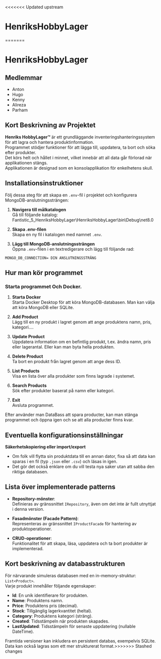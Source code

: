 <<<<<<< Updated upstream
# HenriksHobbyLager
=======
# HenriksHobbyLager

## Medlemmar
- Anton
- Hugo
- Kenny
- Alireza
- Parham

## Kort Beskrivning av Projektet
**Henriks HobbyLager™** är ett grundläggande inventeringshanteringssystem för att lagra och hantera produktinformation.  
Programmet stödjer funktioner för att lägga till, uppdatera, ta bort och söka efter produkter.  
Det körs helt och hållet i minnet, vilket innebär att all data går förlorad när applikationen stängs.  
Applikationen är designad som en konsolapplikation för enkelhetens skull.

## Installationsinstruktioner
Följ dessa steg för att skapa en `.env`-fil i projektet och konfigurera MongoDB-anslutningssträngen:

1. **Navigera till målkatalogen**  
   Gå till följande katalog:
   Fantistic_5_HenriksHobbyLager\HenriksHobbyLager\bin\Debug\net8.0
 
2. **Skapa .env-filen**  
Skapa en ny fil i katalogen med namnet `.env`.

3. **Lägg till MongoDB-anslutningssträngen**  
Öppna `.env`-filen i en textredigerare och lägg till följande rad:
```env
MONGO_DB_CONNECTION= DIN ANSLUTNINGSSTRÄNG
```

## Hur man kör programmet
### Starta programmet Och Docker.
1. **Starta Docker**  
   Starta Docker Desktop för att köra MongoDB-databasen. Man kan välja att köra MongoDB eller SQLite.

2. **Add Product**  
   Lägg till en ny produkt i lagret genom att ange produktens namn, pris, kategori....

3. **Update Product**  
   Uppdatera information om en befintlig produkt, t.ex. ändra namn, pris eller lagerantal. Eller kan man byta hella produkten.

4. **Delete Product**  
   Ta bort en produkt från lagret genom att ange dess ID.

5. **List Products**  
   Visa en lista över alla produkter som finns lagrade i systemet.

6. **Search Products**  
   Sök efter produkter baserat på namn eller kategori.

7. **Exit**  
   Avsluta programmet.

Efter använder man DataBass att spara producter, kan man stänga programmet och öppna igen och se att alla producter finns kvar.

 
## Eventuella konfigurationsinställningar
**Säkerhetskopiering eller import/export**  
   - Om folk vill flytta sin produktdata till en annan dator, fixa så att data kan sparas i en fil (typ `.json` eller `.csv`) och läsas in igen.  
   - Det gör det också enklare om du vill testa nya saker utan att sabba den riktiga databasen.

## Lista över implementerade patterns
- **Repository-mönster**:  
  Definieras av gränssnittet `IRepository`, även om det inte är fullt utnyttjat i denna version.

- **Fasadmönster (Facade Pattern)**:  
  Representeras av gränssnittet `IProductFacade` för hantering av produktoperationer.

- **CRUD-operationer**:  
  Funktionalitet för att skapa, läsa, uppdatera och ta bort produkter är implementerad.

## Kort beskrivning av databasstrukturen
För närvarande simuleras databasen med en in-memory-struktur: `List<Product>`.  
Varje produkt innehåller följande egenskaper:

- **Id**: En unik identifierare för produkten.
- **Name**: Produktens namn.
- **Price**: Produktens pris (decimal).
- **Stock**: Tillgänglig lagerkvantitet (heltal).
- **Category**: Produktens kategori (sträng).
- **Created**: Tidsstämpeln när produkten skapades.
- **LastUpdated**: Tidsstämpeln för senaste uppdatering (nullable DateTime).

Framtida versioner kan inkludera en persistent databas, exempelvis SQLite.  
Data kan också lagras som ett mer strukturerat format.>>>>>>> Stashed changes
